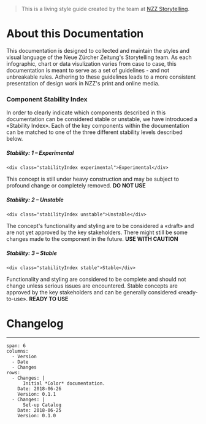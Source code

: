 
> This is a living style guide created by the team at [NZZ Storytelling](https://www.nzz.ch/storytelling/).

# About this Documentation

This documentation is designed to collected and maintain the styles and visual language of the Neue Zürcher Zeitung's Storytelling team. As each infographic, chart or data visulization varies from case to case, this documentation is meant to serve as a set of guidelines - and not unbreakable rules. Adhering to these guidelines leads to a more consistent presentation of design work in NZZ's print and online media.

### Component Stability Index

 In order to clearly indicate which components described in this documentation can be considered stable or unstable, we have introduced a «Stability Index». Each of the key components within the documentation can be matched to one of the three different stability levels described below.

##### Stability: 1 – Experimental
```html|span-1,no-source,plain
<div class="stabilityIndex experimental">Experimental</div>
```
This concept is still under heavy construction and may be subject to profound change or completely removed.
**DO NOT USE**

##### Stability: 2 – Unstable
```html|span-1,no-source,plain
<div class="stabilityIndex unstable">Unstable</div>
```
The concept's functionality and styling are to be considered a «draft» and are not yet approved by the key stakeholders.
There might still be some changes made to the component in the future.
**USE WITH CAUTION**

##### Stability: 3 – Stable
```html|span-1,no-source,plain
<div class="stabilityIndex stable">Stable</div>
```
Functionality and styling are considered to be complete and should not change unless serious issues are encountered.
Stable concepts are approved by the key stakeholders and can be generally considered «ready-to-use».
**READY TO USE**


# Changelog

---

```table
span: 6
columns:
  - Version
  - Date
  - Changes
rows:
  - Changes: |
      Initial *Color* documentation.
    Date: 2018-06-26
    Version: 0.1.1
  - Changes: |
      Set-up Catalog
    Date: 2018-06-25
    Version: 0.1.0
```
